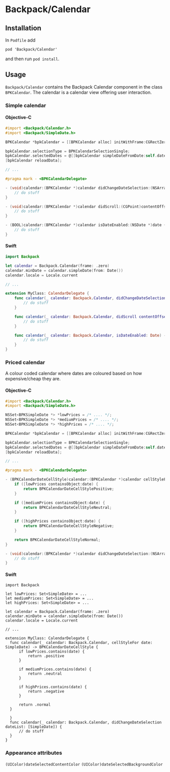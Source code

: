# Backpack/Calendar

## Installation

In `Podfile` add

```
pod 'Backpack/Calendar'
```

and then run `pod install`.

## Usage

`Backpack/Calendar` contains the Backpack Calendar component in the class `BPKCalendar`. The calendar is a calendar view offering user interaction.

### Simple calendar

#### Objective-C

```objective-c
#import <Backpack/Calendar.h>
#import <Backpack/SimpleDate.h>

BPKCalendar *bpkCalendar = [[BPKCalendar alloc] initWithFrame:CGRectZero];

bpkCalendar.selectionType = BPKCalendarSelectionSingle;
bpkCalendar.selectedDates = @[[bpkCalendar simpleDateFromDate:self.date1]];
[bpkCalendar reloadData];

// ...

#pragma mark - <BPKCalendarDelegate>

- (void)calendar:(BPKCalendar *)calendar didChangeDateSelection:(NSArray<BPKSimpleDate *> *)dateList {
    // do stuff
}

- (void)calendar:(BPKCalendar *)calendar didScroll:(CGPoint)contentOffset {
    // do stuff
}

- (BOOL)calendar:(BPKCalendar *)calendar isDateEnabled:(NSDate *)date {
    // do stuff
}
```

#### Swift

```swift
import Backpack

let calendar = Backpack.Calendar(frame: .zero)
calendar.minDate = calendar.simpleDate(from: Date())
calendar.locale = Locale.current

// ...

extension MyClass: CalendarDelegate {
    func calendar(_ calendar: Backpack.Calendar, didChangeDateSelection dateList: [SimpleDate]) {
        // do stuff
    }

    func calendar(_ calendar: Backpack.Calendar, didScroll contentOffset: CGPoint) {
        // do stuff
    }

    func calendar(_ calendar: Backpack.Calendar, isDateEnabled: Date) -> Bool {
        // do stuff
    }
}
```

### Priced calendar


A colour coded calendar where dates are coloured based on how expensive/cheap they are.

#### Objective-C

```objective-c
#import <Backpack/Calendar.h>
#import <Backpack/SimpleDate.h>

NSSet<BPKSimpleDate *> *lowPrices = /* .... */;
NSSet<BPKSimpleDate *> *mediumPrices = /* .... */;
NSSet<BPKSimpleDate *> *highPrices = /* .... */;

BPKCalendar *bpkCalendar = [[BPKCalendar alloc] initWithFrame:CGRectZero];

bpkCalendar.selectionType = BPKCalendarSelectionSingle;
bpkCalendar.selectedDates = @[[bpkCalendar simpleDateFromDate:self.date1]];
[bpkCalendar reloadData];

// ...

#pragma mark - <BPKCalendarDelegate>

- (BPKCalendarDateCellStyle)calendar:(BPKCalendar *)calendar cellStyleForDate:(BPKSimpleDate *)date {
    if ([lowPrices containsObject:date) {
        return BPKCalendarDateCellStylePositive;
    }

    if ([mediumPrices containsObject:date) {
        return BPKCalendarDateCellStyleNeutral;
    }

    if ([highPrices containsObject:date) {
        return BPKCalendarDateCellStyleNegative;
    }

    return BPKCalendarDateCellStyleNormal;
}

- (void)calendar:(BPKCalendar *)calendar didChangeDateSelection:(NSArray<BPKSimpleDate *> *)dateList {
    // do stuff
}
```

#### Swift

```
import Backpack

let lowPrices: Set<SimpleDate> = ...
let mediumPrices: Set<SimpleDate> = ...
let highPrices: Set<SimpleDate> = ...

let calendar = Backpack.Calendar(frame: .zero)
calendar.minDate = calendar.simpleDate(from: Date())
calendar.locale = Locale.current

// ...

extension MyClass: CalendarDelegate {
  func calendar(_ calendar: Backpack.Calendar, cellStyleFor date: SimpleDate) -> BPKCalendarDateCellStyle {
      if lowPrices.contains(date) {
          return .positive
      }

      if mediumPrices.contains(date) {
          return .neutral
      }

      if highPrices.contains(date) {
          return .negative
      }

      return .normal
  }

  }
  func calendar(_ calendar: Backpack.Calendar, didChangeDateSelection dateList: [SimpleDate]) {
      // do stuff
  }
}
```

### Appearance attributes
`(UIColor)dateSelectedContentColor`
`(UIColor)dateSelectedBackgroundColor`

